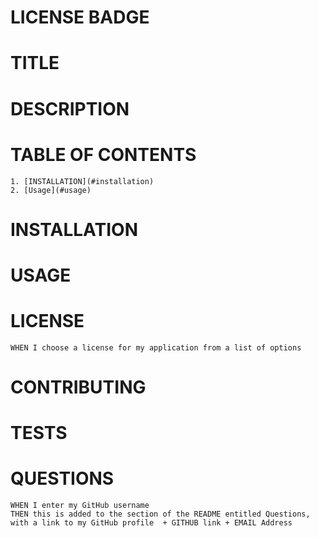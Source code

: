 
# LICENSE BADGE

# TITLE
    
# DESCRIPTION 
    
# TABLE OF CONTENTS
    1. [INSTALLATION](#installation)
    2. [Usage](#usage)
    
# <a name="installation">INSTALLATION</a>
# USAGE
# LICENSE
    WHEN I choose a license for my application from a list of options
# CONTRIBUTING
# TESTS
# QUESTIONS
    WHEN I enter my GitHub username
    THEN this is added to the section of the README entitled Questions, with a link to my GitHub profile  + GITHUB link + EMAIL Address
